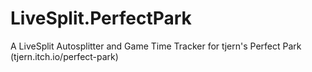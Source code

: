 # LiveSplit.PerfectPark
A LiveSplit Autosplitter and Game Time Tracker for tjern's Perfect Park (tjern.itch.io/perfect-park)
